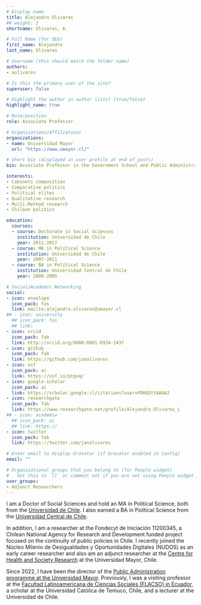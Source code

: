 ```yaml
---
# Display name
title: Alejandro Olivares
## weight: 2
shortname: Olivares, A.

# Full Name (for SEO)
first_name: Alejandro
last_name: Olivares

# Username (this should match the folder name)
authors:
- aolivares

# Is this the primary user of the site?
superuser: false

# Highlight the author in author lists? (true/false)
highlight_name: true

# Role/position
role: Associate Professor

# Organizations/Affiliations
organizations:
- name: Universidad Mayor
  url: "https://www.umayor.cl/"

# Short bio (displayed in user profile at end of posts)
bio: Associate Professor in the Government School and Public Administration at the Universidad Mayor, Chile. Adjuntct Researcher in Training Data Lab, Chile.

interests:
- Cabinets composition
- Comparative politics
- Political elites
- Qualitative research
- Multi-Method research
- Chilean politics

education:
  courses:
  - course: Doctorate in Social Sciences
    institution: Universidad de Chile
    year: 2011-2017
  - course: MA in Political Science
    institution: Universidad de Chile
    year: 2007-2011
  - course: BA in Political Science
    institution: Universidad Central de Chile
    year: 2000-2005

# Social/Academic Networking
social:
- icon: envelope
  icon_pack: fas
  link: mailto:alejandro.olivares@umayor.cl
## - icon: university
  ## icon_pack: fas
  ## link: 
- icon: orcid
  icon_pack: fab
  link: http://orcid.org/0000-0001-6934-2437
- icon: github
  icon_pack: fab
  link: https://github.com/janolivares
- icon: osf
  icon_pack: ai
  link: https://osf.io/ptgvq/
- icon: google-scholar
  icon_pack: ai
  link: https://scholar.google.cl/citations?user=POHGEtYAAAAJ
- icon: researchgate
  icon_pack: fab
  link: https://www.researchgate.net/profile/Alejandro_Olivares_L
## - icon: academia
  ## icon_pack: ai
  ## link: https://
- icon: twitter
  icon_pack: fab
  link: https://twitter.com/janolivares

# Enter email to display Gravatar (if Gravatar enabled in Config)
email: ""

# Organizational groups that you belong to (for People widget)
#   Set this to `[]` or comment out if you are not using People widget.
user_groups:
- Adjunct Researchers
---
```


I am a Doctor of Social Sciences and hold an MA in Political Science, both from the [Universidad de Chile](https://www.uchile.cl/). I also earned a BA in Political Science from the [Universidad Central de Chile](https://www.ucentral.cl/).

In addition, I am a researcher at the Fondecyt de Iniciación 11200345, a Chilean National Agency for Research and Development funded project focused on the continuity of public policies in Chile. I recently joined the Núcleo Milenio de Desigualdades y Oportunidades Digitales (NUDOS) as an early career researcher and also am an adjunct researcher at the [Centre for Health and Society Research](https://ciss.umayor.cl/) at the Universidad Mayor, Chile.

Since 2022, I have been the director of the [Public Administration programme at the Universidad Mayor](https://www.umayor.cl/um/carreras/administracion-publica-santiago/10000). Previously, I was a visiting professor at the [Facultad Latinoamericana de Ciencias Sociales (FLACSO) in Ecuador](https://www.flacso.edu.ec/en/inicio), a scholar at the Universidad Católica de Temuco, Chile, and a lecturer at the Universidad de Chile.
